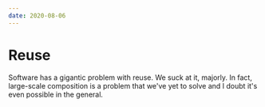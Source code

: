 ```yaml
---
date: 2020-08-06
---
```


# Reuse

Software has a gigantic problem with reuse.
We suck at it, majorly.
In fact, large-scale composition is a problem that we've yet to solve and I doubt it's even possible in the general.
